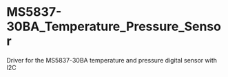 # MS5837-30BA_Temperature_Pressure_Sensor
 Driver for the MS5837-30BA temperature and pressure digital sensor with I2C
